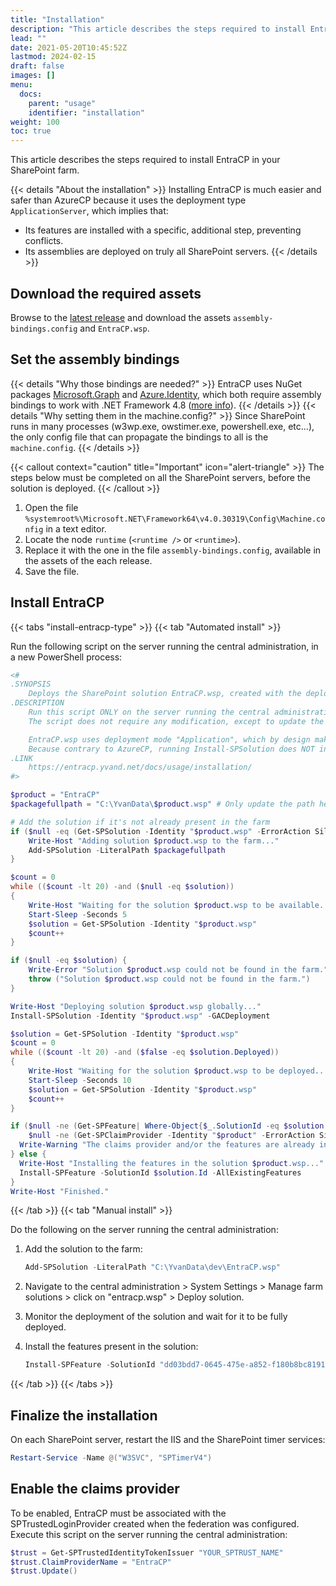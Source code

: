 ```yaml
---
title: "Installation"
description: "This article describes the steps required to install EntraCP in your SharePoint farm."
lead: ""
date: 2021-05-20T10:45:52Z
lastmod: 2024-02-15
draft: false
images: []
menu:
  docs:
    parent: "usage"
    identifier: "installation"
weight: 100
toc: true
---
```


This article describes the steps required to install EntraCP in your SharePoint farm.

{{< details "About the installation" >}}
Installing EntraCP is much easier and safer than AzureCP because it uses the deployment type `ApplicationServer`, which implies that:

- Its features are installed with a specific, additional step, preventing conflicts.
- Its assemblies are deployed on truly all SharePoint servers.
{{< /details >}}

## Download the required assets

Browse to the [latest release](https://github.com/Yvand/EntraCP/releases/) and download the assets `assembly-bindings.config` and `EntraCP.wsp`.

## Set the assembly bindings

{{< details "Why those bindings are needed?" >}}
EntraCP uses NuGet packages [Microsoft.Graph](https://www.nuget.org/packages/Microsoft.Graph/) and [Azure.Identity](https://www.nuget.org/packages/Azure.Identity), which both require assembly bindings to work with .NET Framework 4.8 ([more info](https://nickcraver.com/blog/2020/02/11/binding-redirects/)).
{{< /details >}}
{{< details "Why setting them in the machine.config?" >}}
Since SharePoint runs in many processes (w3wp.exe, owstimer.exe, powershell.exe, etc...), the only config file that can propagate the bindings to all is the `machine.config`.
{{< /details >}}

{{< callout context="caution" title="Important" icon="alert-triangle" >}} The steps below must be completed on all the SharePoint servers, before the solution is deployed. {{< /callout >}}

1. Open the file `%systemroot%\Microsoft.NET\Framework64\v4.0.30319\Config\Machine.config` in a text editor.
1. Locate the node `runtime` (`<runtime />` or `<runtime>`).
1. Replace it with the one in the file `assembly-bindings.config`, available in the assets of the each release.
1. Save the file.

## Install EntraCP

{{< tabs "install-entracp-type" >}}
{{< tab "Automated install" >}}

Run the following script on the server running the central administration, in a new PowerShell process:

```powershell {title="Automated installation script for EntraCP" lineNos=true}
<#
.SYNOPSIS
    Deploys the SharePoint solution EntraCP.wsp, created with the deployment mode "Application"
.DESCRIPTION
    Run this script ONLY on the server running the central administration, in a new PowerShell process.
    The script does not require any modification, except to update the path in $packagefullpath.

    EntraCP.wsp uses deployment mode "Application", which by design makes its deployment much more secure than AzureCP.
    Because contrary to AzureCP, running Install-SPSolution does NOT install the features in the farm, which prevents conflicts.
.LINK
    https://entracp.yvand.net/docs/usage/installation/
#>

$product = "EntraCP"
$packagefullpath = "C:\YvanData\$product.wsp" # Only update the path here

# Add the solution if it's not already present in the farm
if ($null -eq (Get-SPSolution -Identity "$product.wsp" -ErrorAction SilentlyContinue)) {
    Write-Host "Adding solution $product.wsp to the farm..."
    Add-SPSolution -LiteralPath $packagefullpath
}

$count = 0
while (($count -lt 20) -and ($null -eq $solution))
{
    Write-Host "Waiting for the solution $product.wsp to be available..."
    Start-Sleep -Seconds 5
    $solution = Get-SPSolution -Identity "$product.wsp"
    $count++
}

if ($null -eq $solution) {
    Write-Error "Solution $product.wsp could not be found in the farm."
    throw ("Solution $product.wsp could not be found in the farm.")
}

Write-Host "Deploying solution $product.wsp globally..."
Install-SPSolution -Identity "$product.wsp" -GACDeployment

$solution = Get-SPSolution -Identity "$product.wsp"
$count = 0
while (($count -lt 20) -and ($false -eq $solution.Deployed))
{
    Write-Host "Waiting for the solution $product.wsp to be deployed..."
    Start-Sleep -Seconds 10
    $solution = Get-SPSolution -Identity "$product.wsp"
    $count++
}

if ($null -ne (Get-SPFeature| Where-Object{$_.SolutionId -eq $solution.SolutionId}) -or
    $null -ne (Get-SPClaimProvider -Identity "$product" -ErrorAction SilentlyContinue)) {
  Write-Warning "The claims provider and/or the features are already installed, skip Install-SPFeature"
} else {
  Write-Host "Installing the features in the solution $product.wsp..."
  Install-SPFeature -SolutionId $solution.Id -AllExistingFeatures
}
Write-Host "Finished."
```

{{< /tab >}}
{{< tab "Manual install" >}}

Do the following on the server running the central administration:

1. Add the solution to the farm:

    ```powershell
    Add-SPSolution -LiteralPath "C:\YvanData\dev\EntraCP.wsp"
    ```

1. Navigate to the central administration > System Settings > Manage farm solutions > click on "entracp.wsp" > Deploy solution.
1. Monitor the deployment of the solution and wait for it to be fully deployed.
1. Install the features present in the solution:

    ```powershell
    Install-SPFeature -SolutionId "dd03bdd7-0645-475e-a852-f180b8bc8191" -AllExistingFeatures
    ```

{{< /tab >}}
{{< /tabs >}}

## Finalize the installation

On each SharePoint server, restart the IIS and the SharePoint timer services:

```powershell
Restart-Service -Name @("W3SVC", "SPTimerV4")
```

## Enable the claims provider

To be enabled, EntraCP must be associated with the SPTrustedLoginProvider created when the federation was configured.  
Execute this script on the server running the central administration:

```powershell
$trust = Get-SPTrustedIdentityTokenIssuer "YOUR_SPTRUST_NAME"
$trust.ClaimProviderName = "EntraCP"
$trust.Update()
```
